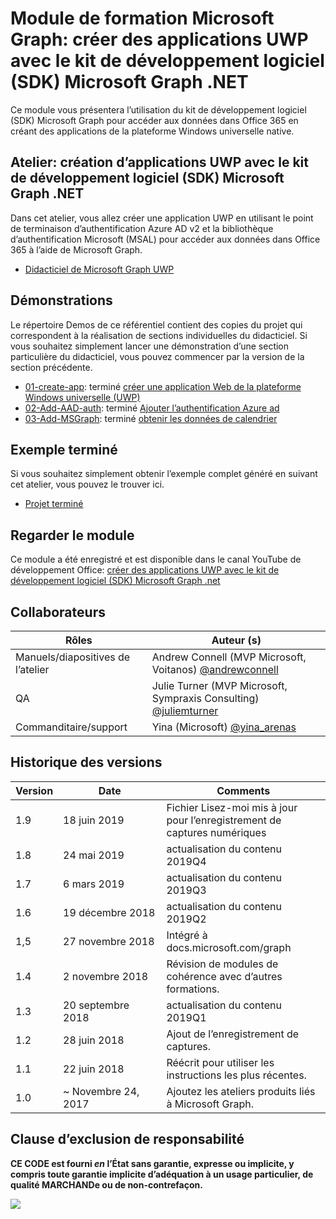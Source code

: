 # <a name="microsoft-graph-training-module---build-uwp-apps-with-the-microsoft-graph-net-sdk"></a>Module de formation Microsoft Graph: créer des applications UWP avec le kit de développement logiciel (SDK) Microsoft Graph .NET

Ce module vous présentera l’utilisation du kit de développement logiciel (SDK) Microsoft Graph pour accéder aux données dans Office 365 en créant des applications de la plateforme Windows universelle native.

## <a name="lab---build-uwp-apps-with-the-microsoft-graph-net-sdk"></a>Atelier: création d’applications UWP avec le kit de développement logiciel (SDK) Microsoft Graph .NET

Dans cet atelier, vous allez créer une application UWP en utilisant le point de terminaison d’authentification Azure AD v2 et la bibliothèque d’authentification Microsoft (MSAL) pour accéder aux données dans Office 365 à l’aide de Microsoft Graph.

- [Didacticiel de Microsoft Graph UWP](https://docs.microsoft.com/graph/tutorials/uwp)

## <a name="demos"></a>Démonstrations

Le [](./Demos) répertoire Demos de ce référentiel contient des copies du projet qui correspondent à la réalisation de sections individuelles du didacticiel. Si vous souhaitez simplement lancer une démonstration d’une section particulière du didacticiel, vous pouvez commencer par la version de la section précédente.

- [01-create-app](Demos/01-create-app): terminé [créer une application Web de la plateforme Windows universelle (UWP)](https://docs.microsoft.com/graph/tutorials/uwp?tutorial-step=1)
- [02-Add-AAD-auth](Demos/02-add-aad-auth): terminé [Ajouter l’authentification Azure ad](https://docs.microsoft.com/graph/tutorials/uwp?tutorial-step=3)
- [03-Add-MSGraph](Demos/03-add-msgraph): terminé [obtenir les données de calendrier](https://docs.microsoft.com/graph/tutorials/uwp?tutorial-step=4)

## <a name="completed-sample"></a>Exemple terminé

Si vous souhaitez simplement obtenir l’exemple complet généré en suivant cet atelier, vous pouvez le trouver ici.

- [Projet terminé](Demos/03-add-msgraph)

## <a name="watch-the-module"></a>Regarder le module

Ce module a été enregistré et est disponible dans le canal YouTube de développement Office: [créer des applications UWP avec le kit de développement logiciel (SDK) Microsoft Graph .net](https://youtu.be/oBYCBxkWMRA)

## <a name="contributors"></a>Collaborateurs

|        Rôles         |                                           Auteur (s)                                           |
| -------------------- | --------------------------------------------------------------------------------------------- |
| Manuels/diapositives de l’atelier | Andrew Connell (MVP Microsoft, Voitanos) [@andrewconnell](//github.com/andrewconnell)         |
| QA                   | Julie Turner (MVP Microsoft, Sympraxis Consulting) [@juliemturner](//github.com/juliemturner) |
| Commanditaire/support    | Yina (Microsoft) [@yina_arenas](//github.com//github.com/yina_arenas)                  |

## <a name="version-history"></a>Historique des versions

| Version |        Date        |                       Comments                       |
| ------- | ------------------ | ---------------------------------------------------- |
| 1.9     | 18 juin 2019      | Fichier Lisez-moi mis à jour pour l’enregistrement de captures numériques     |
| 1.8     | 24 mai 2019       | actualisation du contenu 2019Q4                               |
| 1.7     | 6 mars 2019      | actualisation du contenu 2019Q3                               |
| 1.6     | 19 décembre 2018  | actualisation du contenu 2019Q2                               |
| 1,5     | 27 novembre 2018  | Intégré à docs.microsoft.com/graph                |
| 1.4     | 2 novembre 2018   | Révision de modules de cohérence avec d’autres formations. |
| 1.3     | 20 septembre 2018 | actualisation du contenu 2019Q1                               |
| 1.2     | 28 juin 2018      | Ajout de l’enregistrement de captures.                                    |
| 1.1     | 22 juin 2018      | Réécrit pour utiliser les instructions les plus récentes.                    |
| 1.0     | ~ Novembre 24, 2017 | Ajoutez les ateliers produits liés à Microsoft Graph.       |

## <a name="disclaimer"></a>Clause d’exclusion de responsabilité

**CE CODE est fourni _en_ l’État sans garantie, expresse ou implicite, y compris toute garantie implicite d’adéquation à un usage particulier, de qualité MARCHANDe ou de non-contrefaçon.**

<!-- markdownlint-disable MD033 -->
<img src="https://telemetry.sharepointpnp.com/msgraph-training-uwp" />
